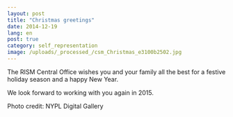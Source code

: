 ```yaml
---
layout: post
title: "Christmas greetings"
date: 2014-12-19
lang: en
post: true
category: self_representation
image: /uploads/_processed_/csm_Christmas_e3100b2502.jpg
---
```



The RISM Central Office wishes you and your family all the best for a festive holiday season and a happy New Year.



We look forward to working with you again in 2015.





Photo credit: NYPL Digital Gallery